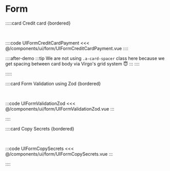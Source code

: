 # Form

<!-- 👉 Credit card -->
<!-- Check why we can't apply * to label via configurable prop => Add * in this UI & add tip in docs how to do it -->
:::::card Credit card {bordered}

<br>

::::code UIFormCreditCardPayment
<<< @/components/ui/form/UIFormCreditCardPayment.vue
::::

::::after-demo
:::tip
We are not using `.a-card-spacer` class here because we get spacing between card body via Virgo's grid system 😇
:::
::::

:::::

<!-- 👉 Form Validation using Zod -->
::::card Form Validation using Zod {bordered}

<br>

:::code UIFormValidationZod
<<< @/components/ui/form/UIFormValidationZod.vue
:::

::::

<!-- 👉 Copy Secrets -->
::::card Copy Secrets {bordered}

<br>

:::code UIFormCopySecrets
<<< @/components/ui/form/UIFormCopySecrets.vue
:::

::::
